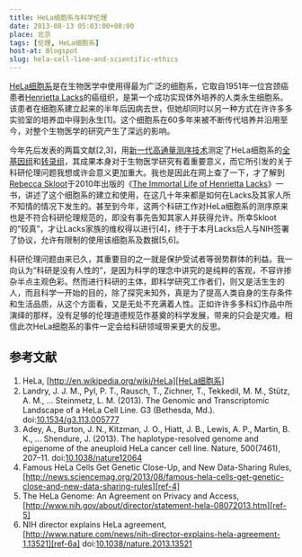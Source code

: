 ```yaml
---
title: HeLa细胞系与科学伦理
date: 2013-08-13 05:03:00+08:00
place: 北京
tags: [伦理, HeLa细胞系]
host-at: Blogspot
slug: hela-cell-line-and-scientific-ethics
---
```

[HeLa细胞系][]是在生物医学中使用得最为广泛的细胞系，它取自1951年一位宫颈癌患者[Henrietta Lacks][]的癌组织，是第一个成功实现体外培养的人类永生细胞系。该患者在细胞系建立起来的半年后因病去世，但她却同时以另一种方式在许许多多实验室的培养皿中得到永生[1]。这个细胞系在60多年来被不断传代培养并沿用至今，对整个生物医学的研究产生了深远的影响。

今年先后发表的两篇文献[2,3]，用[新一代高通量测序技术][]测定了HeLa细胞系的[全基因组][]和[转录组][]，其成果本身对于生物医学研究有着重要意义，而它所引发的关于科研伦理问题我想或许会意义更加重大。我也是因此在网上查了一下，才了解到[Rebecca Skloot][]于2010年出版的《[The Immortal Life of Henrietta Lacks][]》一书，讲述了这个细胞系的建立和使用，在这几十年来都是如何在Lacks及其家人所不知情的情况下发生的。甚至到今年，这两个科研工作对HeLa细胞系的测序原来也是不符合科研伦理规范的，即没有事先告知其家人并获得允许。所幸Skloot的“较真”，才让Lacks家族的维权得以进行[4]，终于于本月Lacks后人与NIH签署了协议，允许有限制的使用该细胞系及数据[5,6]。

科研伦理问题由来已久，其重要目的之一就是保护受试者等弱势群体的利益。我一向认为“科研是没有人性的”，是因为科学的理念中讲究的是纯粹的客观，不容许掺杂半点主观色彩。然而进行科研的主体，即科学研究工作者们，则又是活生生的人，而且科学一开始的目的，除了探究未知外，真是为了提高人类自身的生存条件和生活品质，从这个方面看，又是无处不充满着人性。正如许许多多科幻作品中所演绎的那样，没有足够的伦理道德规范作基奠的科学发展，带来的只会是灾难。相信此次HeLa细胞系的事件一定会给科研领域带来更大的反思。

[HeLa细胞系]: http://en.wikipedia.org/wiki/HeLa
[Henrietta Lacks]: http://en.wikipedia.org/wiki/Henrietta_Lacks
[新一代高通量测序技术]: http://en.wikipedia.org/wiki/DNA_sequencing#Next-generation_methods
[全基因组]: http://en.wikipedia.org/wiki/Genome
[转录组]: http://en.wikipedia.org/wiki/Transcriptome
[Rebecca Skloot]: http://en.wikipedia.org/wiki/Rebecca_Skloot
[The Immortal Life of Henrietta Lacks]: http://book.douban.com/subject/4256977/

## 参考文献

1. HeLa, [http://en.wikipedia.org/wiki/HeLa][HeLa细胞系]
2. Landry, J. J. M., Pyl, P. T., Rausch, T., Zichner, T., Tekkedil, M. M., Stütz, A. M., … Steinmetz, L. M. (2013). The Genomic and Transcriptomic Landscape of a HeLa Cell Line. G3 (Bethesda, Md.). doi:[10.1534/g3.113.005777][ref-2]
3. Adey, A., Burton, J. N., Kitzman, J. O., Hiatt, J. B., Lewis, A. P., Martin, B. K., … Shendure, J. (2013). The haplotype-resolved genome and epigenome of the aneuploid HeLa cancer cell line. Nature, 500(7461), 207–11. doi:[10.1038/nature12064][ref-3]
4. Famous HeLa Cells Get Genetic Close-Up, and New Data-Sharing Rules, [http://news.sciencemag.org/2013/08/famous-hela-cells-get-genetic-close-and-new-data-sharing-rules][ref-4]
5. The HeLa Genome: An Agreement on Privacy and Access, [http://www.nih.gov/about/director/statement-hela-08072013.htm][ref-5]
6. NIH director explains HeLa agreement, [http://www.nature.com/news/nih-director-explains-hela-agreement-1.13521][ref-6a] doi:[10.1038/nature.2013.13521][ref-6b]

[ref-2]: http://dx.doi.org/10.1534/g3.113.005777
[ref-3]: http://dx.doi.org/10.1038/nature12064
[ref-4]: http://news.sciencemag.org/2013/08/famous-hela-cells-get-genetic-close-and-new-data-sharing-rules
[ref-5]: http://www.nih.gov/about/director/statement-hela-08072013.htm
[ref-6a]: http://www.nature.com/news/nih-director-explains-hela-agreement-1.13521
[ref-6b]: http://dx.doi.org/10.1038/nature.2013.13521
